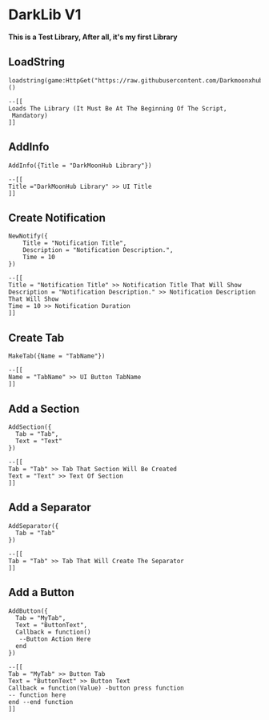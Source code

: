 # DarkLib V1
**__This is a Test Library, After all, it's my first Library__**

## LoadString
```luau
loadstring(game:HttpGet("https://raw.githubusercontent.com/Darkmoonxhubscript/DarkLibV1/refs/heads/main/Source.luau"))()
```
```luau
--[[
Loads The Library (It Must Be At The Beginning Of The Script,
 Mandatory)
]]
```
## AddInfo
```luau
AddInfo({Title = "DarkMoonHub Library"})
```
```luau
--[[
Title ="DarkMoonHub Library" >> UI Title
]]
```
## Create Notification
```luau
NewNotify({
    Title = "Notification Title",
    Description = "Notification Description.",
    Time = 10
})
```
```luau
--[[
Title = "Notification Title" >> Notification Title That Will Show
Description = "Notification Description." >> Notification Description That Will Show
Time = 10 >> Notification Duration
]]
```
## Create Tab
```luau
MakeTab({Name = "TabName"})
```
```luau
--[[
Name = "TabName" >> UI Button TabName
]]
```
## Add a Section
```luau
AddSection({
  Tab = "Tab",
  Text = "Text"
})
```
```luau
--[[
Tab = "Tab" >> Tab That Section Will Be Created
Text = "Text" >> Text Of Section
]]
```
## Add a Separator
```luau
AddSeparator({
  Tab = "Tab"
})
```
```luau
--[[
Tab = "Tab" >> Tab That Will Create The Separator
]]
```
## Add a Button
```luau
AddButton({
  Tab = "MyTab",
  Text = "ButtonText",
  Callback = function()
   --Button Action Here
  end
})
```
```luau
--[[
Tab = "MyTab" >> Button Tab
Text = "ButtonText" >> Button Text
Callback = function(Value) -button press function
-- function here
end --end function
]]
```
